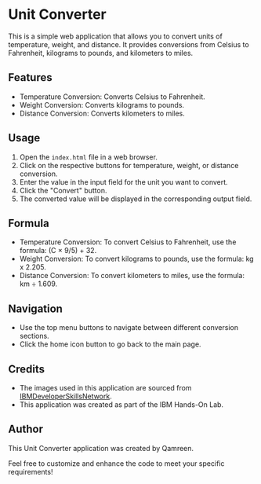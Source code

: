 # Unit Converter

This is a simple web application that allows you to convert units of temperature, weight, and distance. It provides conversions from Celsius to Fahrenheit, kilograms to pounds, and kilometers to miles.

## Features

- Temperature Conversion: Converts Celsius to Fahrenheit.
- Weight Conversion: Converts kilograms to pounds.
- Distance Conversion: Converts kilometers to miles.

## Usage

1. Open the `index.html` file in a web browser.
2. Click on the respective buttons for temperature, weight, or distance conversion.
3. Enter the value in the input field for the unit you want to convert.
4. Click the "Convert" button.
5. The converted value will be displayed in the corresponding output field.

## Formula

- Temperature Conversion: To convert Celsius to Fahrenheit, use the formula: (C × 9/5) + 32.
- Weight Conversion: To convert kilograms to pounds, use the formula: kg x 2.205.
- Distance Conversion: To convert kilometers to miles, use the formula: km ÷ 1.609.

## Navigation

- Use the top menu buttons to navigate between different conversion sections.
- Click the home icon button to go back to the main page.

## Credits

- The images used in this application are sourced from [IBMDeveloperSkillsNetwork](https://developer.ibm.com/skills-network/).
- This application was created as part of the IBM Hands-On Lab.

## Author

This Unit Converter application was created by Qamreen.

Feel free to customize and enhance the code to meet your specific requirements!
